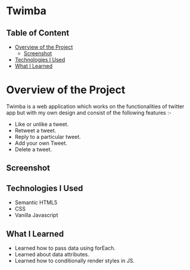# Twimba
 
 ## Table of Content

 * [Overview of the Project](#overview-of-the-project)
      * [Screenshot](#screenshot)
 * [Technologies I Used](#technologies-i-used)
 * [What I Learned](#what-i-learned) 
 
# Overview of the Project

Twimba is a web application which works on the functionalities of twitter app but with my own design and consist of the following features :-
- Like or unlike a tweet.
- Retweet a tweet.
- Reply to a particular tweet.
- Add your own Tweet.
- Delete a tweet.

## Screenshot


## Technologies I Used
* Semantic HTML5
* CSS
* Vanilla Javascript

## What I Learned

- Learned how to pass data using forEach.
- Learned about data attributes.
- Learned how to conditionally render styles in JS.
